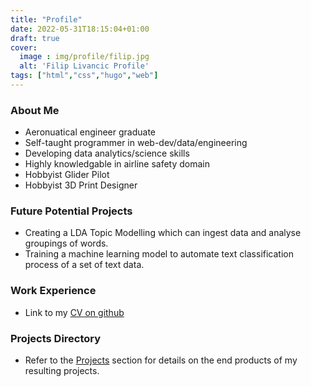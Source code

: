 ```yaml
---
title: "Profile"
date: 2022-05-31T18:15:04+01:00
draft: true
cover:
  image : img/profile/filip.jpg
  alt: 'Filip Livancic Profile'
tags: ["html","css","hugo","web"]
---
```


### About Me

- Aeronuatical engineer graduate
- Self-taught programmer in web-dev/data/engineering
- Developing data analytics/science skills
- Highly knowledgable in airline safety domain
- Hobbyist Glider Pilot
- Hobbyist 3D Print Designer

### Future Potential Projects
- Creating a LDA Topic Modelling which can ingest data and analyse groupings of words.
- Training a machine learning model to automate text classification process of a set of text data.

### Work Experience
- Link to my [CV on github](https://github.com/Filpill/LaTeX/blob/main/cv/filip-livancic-cv.pdf)

### Projects Directory
- Refer to the [Projects](/projects) section for details on the end products of my resulting projects.
